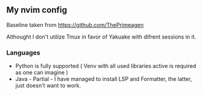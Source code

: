 ## My nvim config ##

Baseline taken from https://github.com/ThePrimeagen

Althought I don't utilize Tmux in favor of Yakuake with difrent sessions in it.

### Languages ###
- Python is fully supported ( Venv with all used libraries active is required as one can imagine )
- Java - Partial - I have managed to install LSP and Formatter, the latter, just doesn't want to work.

